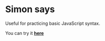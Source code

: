# Simon says
Useful for practicing basic JavaScript syntax.

You can try it [**here**](https://DanniScript.github.io/SimonSays/)

